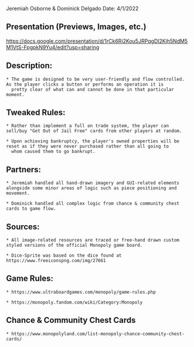 Jeremiah Osborne & Dominick Delgado
Date: 4/1/2022

## Presentation (Previews, Images, etc.)
https://docs.google.com/presentation/d/1rCk6Rj2Kou5JRPqgDl2Kjh5NdM5M1VtS-FpgpkN9Yu4/edit?usp=sharing

## Description:

    * The game is designed to be very user-friendly and flow controlled. As the player clicks a button or performs an operation it is
      pretty clear of what can and cannot be done in that particular moment.

## Tweaked Rules:

    * Rather than implement a full on trade system, the player can sell/buy "Get Out of Jail Free" cards from other players at random.

    * Upon achieving bankruptcy, the player's owned properties will be reset as if they were never purchased rather than all going to
      whom caused them to go bankrupt.

## Partners:

    * Jeremiah handled all hand-drawn imagery and GUI-related elements alongside some minor areas of logic such as piece positioning and movement.

    * Dominick handled all complex logic from chance & community chest cards to game flow.

## Sources:

    * All image-related resources are traced or free-hand drawn custom styled versions of the official Monopoly game board.

    * Dice-Sprite was based on the dice found at https://www.freeiconspng.com/img/27661

## Game Rules:

    * https://www.ultraboardgames.com/monopoly/game-rules.php

    * https://monopoly.fandom.com/wiki/Category:Monopoly

## Chance & Community Chest Cards

    * https://www.monopolyland.com/list-monopoly-chance-community-chest-cards/
